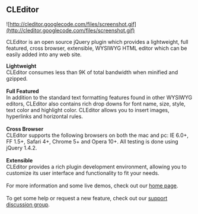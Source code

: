 ## CLEditor ##
![http://cleditor.googlecode.com/files/screenshot.gif](http://cleditor.googlecode.com/files/screenshot.gif)

CLEditor is an open source jQuery plugin which provides a lightweight, full featured, cross browser, extensible, WYSIWYG HTML editor which can be easily added into any web site.

**Lightweight**<br>
CLEditor consumes less than 9K of total bandwidth when minified and gzipped.<br>
<br>
<b>Full Featured</b><br>
In addition to the standard text formatting features found in other WYSIWYG editors, CLEditor also contains rich drop downs for font name, size, style, text color and highlight color. CLEditor allows you to insert images, hyperlinks and horizontal rules.<br>
<br>
<b>Cross Browser</b><br>
CLEditor supports the following browsers on both the mac and pc: IE 6.0+, FF 1.5+, Safari 4+, Chrome 5+ and Opera 10+. All testing is done using jQuery 1.4.2.<br>
<br>
<b>Extensible</b><br>
CLEditor provides a rich plugin development environment, allowing you to customize its user interface and functionality to fit your needs.<br>
<br>
For more information and some live demos, check out our <a href='http://premiumsoftware.net/CLEditor/'>home page</a>.<br>
<br>
To get some help or request a new feature, check out our <a href='http://groups.google.com/group/cleditor'>support discussion group</a>.